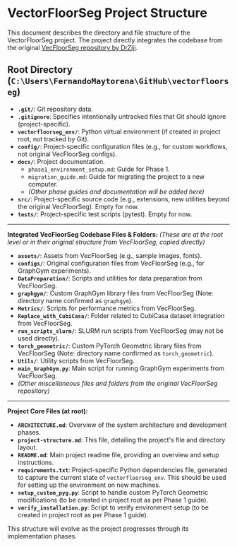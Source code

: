 # VectorFloorSeg Project Structure

This document describes the directory and file structure of the VectorFloorSeg project.
The project directly integrates the codebase from the original [VecFloorSeg repository by DrZiji](https://github.com/DrZiji/VecFloorSeg).

## Root Directory (`C:\Users\FernandoMaytorena\GitHub\vectorfloorseg`)

-   **`.git/`**: Git repository data.
-   **`.gitignore`**: Specifies intentionally untracked files that Git should ignore (project-specific).
-   **`vectorfloorseg_env/`**: Python virtual environment (if created in project root, not tracked by Git).
-   **`config/`**: Project-specific configuration files (e.g., for custom workflows, not original VecFloorSeg configs).
-   **`docs/`**: Project documentation.
    -   `phase1_environment_setup.md`: Guide for Phase 1.
    -   `migration_guide.md`: Guide for migrating the project to a new computer.
    -   *(Other phase guides and documentation will be added here)*
-   **`src/`**: Project-specific source code (e.g., extensions, new utilities beyond the original VecFloorSeg). Empty for now.
-   **`tests/`**: Project-specific test scripts (pytest). Empty for now.

---
**Integrated VecFloorSeg Codebase Files & Folders:**
*(These are at the root level or in their original structure from VecFloorSeg, copied directly)*

-   **`assets/`**: Assets from VecFloorSeg (e.g., sample images, fonts).
-   **`configs/`**: Original configuration files from VecFloorSeg (e.g., for GraphGym experiments).
-   **`DataPreparation/`**: Scripts and utilities for data preparation from VecFloorSeg.
-   **`graphgym/`**: Custom GraphGym library files from VecFloorSeg (Note: directory name confirmed as `graphgym`).
-   **`Metrics/`**: Scripts for performance metrics from VecFloorSeg.
-   **`Replace_with_CubiCasa/`**: Folder related to CubiCasa dataset integration from VecFloorSeg.
-   **`run_scripts_slurm/`**: SLURM run scripts from VecFloorSeg (may not be used directly).
-   **`torch_geometric/`**: Custom PyTorch Geometric library files from VecFloorSeg (Note: directory name confirmed as `torch_geometric`).
-   **`Utils/`**: Utility scripts from VecFloorSeg.
-   **`main_GraphGym.py`**: Main script for running GraphGym experiments from VecFloorSeg.
-   *(Other miscellaneous files and folders from the original VecFloorSeg repository)*

---
**Project Core Files (at root):**

-   **`ARCHITECTURE.md`**: Overview of the system architecture and development phases.
-   **`project-structure.md`**: This file, detailing the project's file and directory layout.
-   **`README.md`**: Main project readme file, providing an overview and setup instructions.
-   **`requirements.txt`**: Project-specific Python dependencies file, generated to capture the current state of `vectorfloorseg_env`. This should be used for setting up the environment on new machines.
-   **`setup_custom_pyg.py`**: Script to handle custom PyTorch Geometric modifications (to be created in project root as per Phase 1 guide).
-   **`verify_installation.py`**: Script to verify environment setup (to be created in project root as per Phase 1 guide).

This structure will evolve as the project progresses through its implementation phases.
